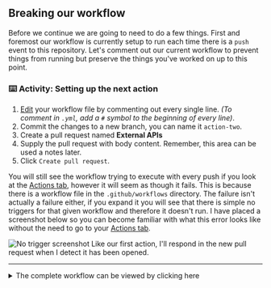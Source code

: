 ## Breaking our workflow

Before we continue we are going to need to do a few things. First and foremost our workflow is currently setup to run each time there is a `push` event to this repository. Let's comment out our current workflow to prevent things from running but preserve the things you've worked on up to this point.

### :keyboard: Activity: Setting up the next action

1. [Edit]({{workflowFile}}) your workflow file by commenting out every single line. _(To comment in `.yml`, add a `#` symbol to the beginning of every line)_.
2. Commit the changes to a new branch, you can name it `action-two`.
3. Create a pull request named **External APIs**
4. Supply the pull request with body content. Remember, this area can be used a notes later.
5. Click `Create pull request`.

You will still see the workflow trying to execute with every push if you look at the [Actions tab]({{actionsUrl}}), however it will seem as though it fails. This is because there is a workflow file in the `.github/workflows` directory. The failure isn't actually a failure either, if you expand it you will see that there is simple no triggers for that given workflow and therefore it doesn't run. I have placed a screenshot below so you can become familiar with what this error looks like without the need to go to your [Actions tab]({{actionsUrl}}).

![No trigger screenshot](https://i.imgur.com/rARtXc1.png)
Like our first action, I'll respond in the new pull request when I detect it has been opened.

---

<details><summary>The complete workflow can be viewed by clicking here</summary>

```yaml
# name: JS Actions

# on: [push]

# jobs:
#   action:

#     runs-on: ubuntu-latest

#     steps:
#     - uses: actions/checkout@v1

#     - name: hello-action
#       uses: ./.github/actions/hello-world
```

</details>
